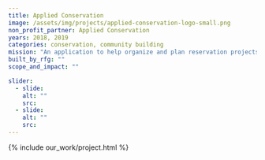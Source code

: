 ```yaml
---
title: Applied Conservation
image: /assets/img/projects/applied-conservation-logo-small.png
non_profit_partner: Applied Conservation
years: 2018, 2019
categories: conservation, community building
mission: "An application to help organize and plan reservation projects."
built_by_rfg: ""
scope_and_impact: ""

slider:
  - slide: 
    alt: ""
    src: 
  - slide: 
    alt: ""
    src: 
---
```


{% include our_work/project.html %}
